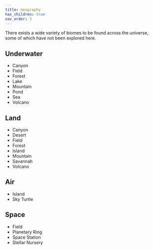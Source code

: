 ```yaml
---
title: Geography
has_children: true
nav_order: 3
---
```


There exists a wide variety of biomes to be found across the universe, some of which have not been explored here.

## Underwater

* Canyon
* Field
* Forest
* Lake
* Mountain
* Pond
* Sea
* Volcano

## Land

* Canyon
* Desert
* Field
* Forest
* Island
* Mountain
* Savannah
* Volcano

## Air

* Island
* Sky Turtle

## Space

* Field
* Planetary Ring
* Space Station
* Stellar Nursery
